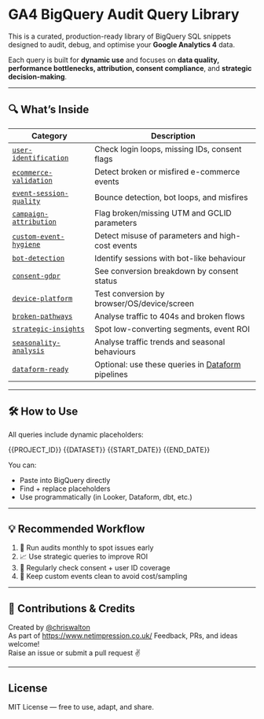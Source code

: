 # GA4 BigQuery Audit Query Library

This is a curated, production-ready library of BigQuery SQL snippets designed to audit, debug, and optimise your **Google Analytics 4** data.

Each query is built for **dynamic use** and focuses on **data quality, performance bottlenecks, attribution, consent compliance**, and **strategic decision-making**.

---

## 🔍 What’s Inside

| Category | Description |
|----------|-------------|
| [`user-identification`](./queries/user-identification) | Check login loops, missing IDs, consent flags |
| [`ecommerce-validation`](./queries/ecommerce-validation) | Detect broken or misfired e-commerce events |
| [`event-session-quality`](./queries/event-session-quality) | Bounce detection, bot loops, and misfires |
| [`campaign-attribution`](./queries/campaign-attribution) | Flag broken/missing UTM and GCLID parameters |
| [`custom-event-hygiene`](./queries/custom-event-hygiene) | Detect misuse of parameters and high-cost events |
| [`bot-detection`](./queries/bot-detection) | Identify sessions with bot-like behaviour |
| [`consent-gdpr`](./queries/consent-gdpr) | See conversion breakdown by consent status |
| [`device-platform`](./queries/device-platform) | Test conversion by browser/OS/device/screen |
| [`broken-pathways`](./queries/broken-pathways) | Analyse traffic to 404s and broken flows |
| [`strategic-insights`](./queries/strategic-insights) | Spot low-converting segments, event ROI |
| [`seasonality-analysis`](./queries/seasonality-analysis) | Analyse traffic trends and seasonal behaviours |
| [`dataform-ready`](./dataform-ready) | Optional: use these queries in [Dataform](https://dataform.co) pipelines |

---

## 🛠️ How to Use

All queries include dynamic placeholders:

{{PROJECT_ID}} {{DATASET}} {{START_DATE}} {{END_DATE}}


You can:
- Paste into BigQuery directly
- Find + replace placeholders
- Use programmatically (in Looker, Dataform, dbt, etc.)

---

## 💡 Recommended Workflow

1. 🔎 Run audits monthly to spot issues early  
2. 📈 Use strategic queries to improve ROI  
3. 🔐 Regularly check consent + user ID coverage  
4. 🧼 Keep custom events clean to avoid cost/sampling

---

## 🤝 Contributions & Credits

Created by [@chriswalton](https://github.com/chriswalton)  
As part of https://www.netimpression.co.uk/
Feedback, PRs, and ideas welcome!  
Raise an issue or submit a pull request ✌️

---

## License

MIT License — free to use, adapt, and share.
